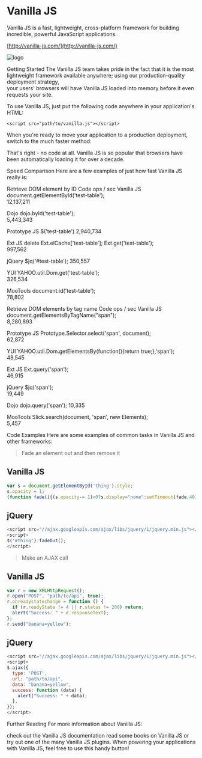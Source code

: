 #  Vanilla JS 

Vanilla JS is a fast, lightweight, cross-platform framework for building incredible, powerful JavaScript applications.

[http://vanilla-js.com/](http://vanilla-js.com/)  

![logo](http://vanilla-js.com/assets/button.png)


Getting Started
The Vanilla JS team takes pride in the fact that it is the most lightweight framework available anywhere; 
using our production-quality deployment strategy,  
your users' browsers will have Vanilla JS loaded into memory before it even requests your site.

To use Vanilla JS, just put the following code anywhere in your application's HTML:

```code
<script src="path/to/vanilla.js"></script>
``` 

When you're ready to move your application to a production deployment, switch to the much faster method:

 
That's right - no code at all. Vanilla JS is so popular that browsers have been automatically loading it for over a decade.

Speed Comparison
Here are a few examples of just how fast Vanilla JS really is:

Retrieve DOM element by ID
Code	ops / sec
Vanilla JS	document.getElementById('test-table');	
12,137,211
 
Dojo	dojo.byId('test-table');	
5,443,343
 
Prototype JS	$('test-table')	
2,940,734
 
Ext JS	delete Ext.elCache['test-table']; Ext.get('test-table');	
997,562
 
jQuery	$jq('#test-table');	
350,557
 
YUI	YAHOO.util.Dom.get('test-table');	
326,534
 
MooTools	document.id('test-table');	
78,802
 
Retrieve DOM elements by tag name
Code	ops / sec
Vanilla JS	document.getElementsByTagName("span");	
8,280,893
 
Prototype JS	Prototype.Selector.select('span', document);	
62,872
 
YUI	YAHOO.util.Dom.getElementsBy(function(){return true;},'span');	
48,545
 
Ext JS	Ext.query('span');	
46,915
 
jQuery	$jq('span');	
19,449
 
Dojo	dojo.query('span');	
10,335
 
MooTools	Slick.search(document, 'span', new Elements);	
5,457
 
Code Examples
Here are some examples of common tasks in Vanilla JS and other frameworks:

> Fade an element out and then remove it 

## Vanilla JS	
```js
var s = document.getElementById('thing').style;
s.opacity = 1;
(function fade(){(s.opacity-=.1)<0?s.display="none":setTimeout(fade,40)})();
``` 

## jQuery	
```js
<script src="//ajax.googleapis.com/ajax/libs/jquery/1/jquery.min.js"></script>
<script>
$('#thing').fadeOut();
</script>
``` 

> Make an AJAX call

## Vanilla JS	
```js
var r = new XMLHttpRequest();
r.open("POST", "path/to/api", true);
r.onreadystatechange = function () {
  if (r.readyState != 4 || r.status != 200) return;
  alert("Success: " + r.responseText);
};
r.send("banana=yellow");
```

## jQuery	
```js
<script src="//ajax.googleapis.com/ajax/libs/jquery/1/jquery.min.js"></script>
<script>
$.ajax({
  type: 'POST',
  url: "path/to/api",
  data: "banana=yellow",
  success: function (data) {
    alert("Success: " + data);
  },
});
</script>
``` 

Further Reading
For more information about Vanilla JS:

check out the Vanilla JS documentation
read some books on Vanilla JS
or try out one of the many Vanilla JS plugins.
When powering your applications with Vanilla JS, feel free to use this handy button!

























